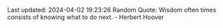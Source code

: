 Last updated: 2024-04-02 19:23:26
Random Quote: Wisdom often times consists of knowing what to do next. - Herbert Hoover